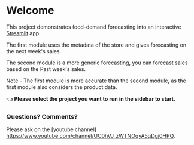 # Welcome

This project demonstrates food-demand forecasting into an interactive [Streamlit](https://streamlit.io) app.

The first module uses the metadata of the store and gives forecasting on the next week's sales.

The second module is a more generic forecasting, you can forecast sales based on the Past week's sales.

Note - The first module is more accurate than the second module, as the first module also considers the product data.

👈 **Please select the project you want to run in the sidebar to start.**

### Questions? Comments?

Please ask on the [youtube channel] https://www.youtube.com/channel/UC0hVJ_zWTNOqyA5qDgj0HPQ.
